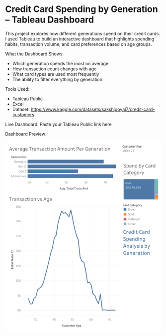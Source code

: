 # Credit Card Spending by Generation – Tableau Dashboard

This project explores how different generations spend on their credit cards. I used Tableau to build an interactive dashboard that highlights spending habits, transaction volume, and card preferences based on age groups.

What the Dashboard Shows:
- Which generation spends the most on average
- How transaction count changes with age
- What card types are used most frequently
- The ability to filter everything by generation

Tools Used:
- Tableau Public 
- Excel 
- Dataset: https://www.kaggle.com/datasets/sakshigoyal7/credit-card-customers

Live Dashboard:
Paste your Tableau Public link here

Dashboard Preview:

![Dashboard](Credit%20Card%20Spending%20Analysis%20by%20Generation.png)
